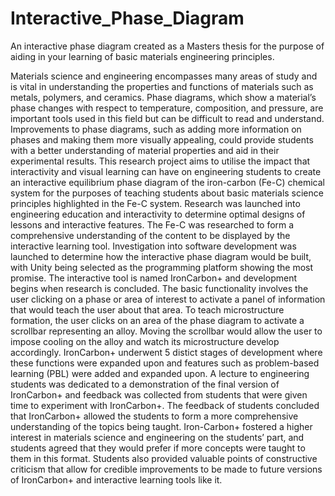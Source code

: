 # Interactive_Phase_Diagram
An interactive phase diagram created as a Masters thesis for the purpose of aiding in your learning of basic materials engineering principles.

Materials science and engineering encompasses many areas of study and is vital in understanding the properties and functions of materials such as metals, polymers, and ceramics. Phase diagrams, which show a material’s phase changes with respect to temperature, composition, and pressure, are important tools used in this field but can be difficult to read and understand. Improvements to phase diagrams, such as adding more information on phases and making them more visually appealing, could provide students with a better understanding of material properties and aid in their experimental results.
This research project aims to utilise the impact that interactivity and visual learning can have on engineering students to create an interactive equilibrium phase diagram of the iron-carbon (Fe-C) chemical system for the purposes of teaching students about basic materials science principles highlighted in the Fe-C system.
Research was launched into engineering education and interactivity to determine optimal designs of lessons and interactive features. The Fe-C was researched to form a comprehensive understanding of the content to be displayed by the interactive learning tool. Investigation into software development was launched to determine how the interactive phase diagram would be built, with Unity being selected as the programming platform showing the most promise.
The interactive tool is named IronCarbon+ and development begins when research is concluded. The basic functionality involves the user clicking on a phase or area of interest to activate a panel of information that would teach the user about that area. To teach microstructure formation, the user clicks on an area of the phase diagram to activate a scrollbar representing an alloy.
Moving the scrollbar would allow the user to impose cooling on the alloy and watch its microstructure develop accordingly. IronCarbon+ underwent 5 distict stages of development where these functions were expanded upon and features such as problem-based learning (PBL) were added and expanded upon. A lecture to engineering students was dedicated to a demonstration of the final version of IronCarbon+ and feedback was collected from students that were given time to experiment with IronCarbon+.
The feedback of students concluded that IronCarbon+ allowed the students to form a more comprehensive understanding of the topics being taught. Iron-Carbon+ fostered a higher interest in materials science and engineering on the students’ part, and students agreed that they would prefer if more concepts were taught to them in this format. Students also provided valuable points of constructive criticism that allow for credible improvements to be made to future versions of IronCarbon+ and interactive learning tools like it.
